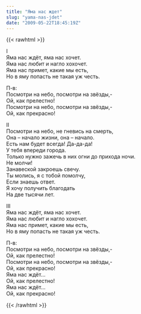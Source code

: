 ```yaml
---
title: "Яма нас ждет"
slug: "yama-nas-jdet"
date: "2009-05-22T18:45:19Z"
---
```

{{< rawhtml >}}

<p>I<br />Яма нас ждёт, яма нас хочет.<br />Яма нас любит и нагло хохочет.<br />Яма нас примет, какие мы есть,<br />Но в яму попасть не такая уж честь.</p>
<p>П-в:<br />Посмотри на небо, посмотри на звёзды,-<br />Ой, как прелестно!<br />Посмотри на небо, посмотри на звёзды,-<br />Ой, как прекрасно!</p>
<p>II<br />Посмотри на небо, не гневись на смерть,<br />Она – начало жизни, она – начало.<br />Есть нам будет всегда! Да-да-да!<br />У тебя впереди города.<br />Только нужно зажечь в них огни до прихода ночи.<br />Не молчи!<br />Занавеской закроешь свечу.<br />Ты молись, я с тобой помолчу,<br />Если знаешь ответ.<br />Я хочу получить благодать<br />На две тысячи лет.</p>
<p>III<br />Яма нас ждёт, яма нас хочет.<br />Яма нас любит и нагло хохочет.<br />Яма нас примет, какие мы есть,<br />Но в яму попасть не такая уж честь.</p>
<p>П-в:<br />Посмотри на небо, посмотри на звёзды,-<br />Ой, как прелестно!<br />Посмотри на небо, посмотри на звёзды,-<br />Ой, как прекрасно!<br />Яма нас ждёт…<br />Ой, как прелестно!<br />Яма нас ждёт…<br />Ой, как прекрасно!</p>
{{< /rawhtml >}}
